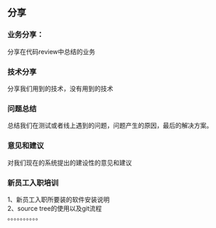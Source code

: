 ## 分享

### 业务分享：
分享在代码review中总结的业务
### 技术分享
分享我们用到的技术，没有用到的技术
### 问题总结
总结我们在测试或者线上遇到的问题，问题产生的原因，最后的解决方案。
### 意见和建议
对我们现在的系统提出的建设性的意见和建议
### 新员工入职培训
1、新员工入职所要装的软件安装说明  
2、source tree的使用以及git流程  
。。。。。。。。。。
